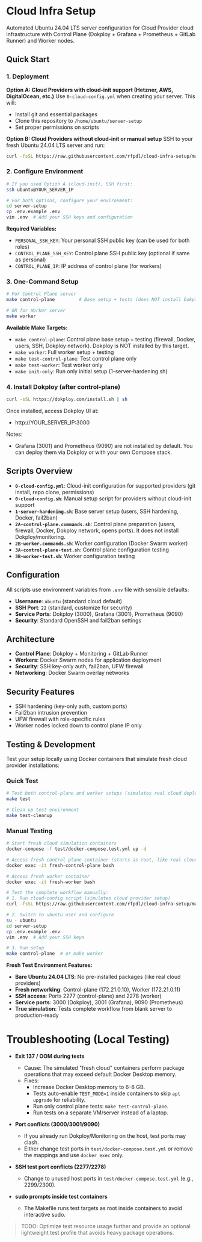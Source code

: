 # Cloud Infra Setup

Automated Ubuntu 24.04 LTS server configuration for Cloud Provider cloud infrastructure with Control Plane (Dokploy + Grafana + Prometheus + GitLab Runner) and Worker nodes.

## Quick Start

### 1. Deployment

**Option A: Cloud Providers with cloud-init support (Hetzner, AWS, DigitalOcean, etc.)**
Use `0-cloud-config.yml` when creating your server. This will:
- Install git and essential packages
- Clone this repository to `/home/ubuntu/server-setup`
- Set proper permissions on scripts

**Option B: Cloud Providers without cloud-init or manual setup**
SSH to your fresh Ubuntu 24.04 LTS server and run:
```bash
curl -fsSL https://raw.githubusercontent.com/rfpdl/cloud-infra-setup/main/0-cloud-config.sh | sudo bash
```

### 2. Configure Environment
```bash
# If you used Option A (cloud-init), SSH first:
ssh ubuntu@YOUR_SERVER_IP

# For both options, configure your environment:
cd server-setup
cp .env.example .env
vim .env  # Add your SSH keys and configuration
```

**Required Variables:**
- `PERSONAL_SSH_KEY`: Your personal SSH public key (can be used for both roles)
- `CONTROL_PLANE_SSH_KEY`: Control plane SSH public key (optional if same as personal)
- `CONTROL_PLANE_IP`: IP address of control plane (for workers)

### 3. One-Command Setup
```bash
# For Control Plane server
make control-plane         # Base setup + tests (does NOT install Dokploy itself)

# OR for Worker server
make worker
```

**Available Make Targets:**
- `make control-plane`: Control plane base setup + testing (firewall, Docker, users, SSH, Dokploy network). Dokploy is NOT installed by this target.
- `make worker`: Full worker setup + testing  
- `make test-control-plane`: Test control plane only
- `make test-worker`: Test worker only
- `make init-only`: Run only initial setup (1-server-hardening.sh)

### 4. Install Dokploy (after control-plane)
```bash
curl -sSL https://dokploy.com/install.sh | sh
```

Once installed, access Dokploy UI at:
- http://YOUR_SERVER_IP:3000

Notes:
- Grafana (3001) and Prometheus (9090) are not installed by default. You can deploy them via Dokploy or with your own Compose stack.

## Scripts Overview

- **`0-cloud-config.yml`**: Cloud-init configuration for supported providers (git install, repo clone, permissions)
- **`0-cloud-config.sh`**: Manual setup script for providers without cloud-init support
- **`1-server-hardening.sh`**: Base server setup (users, SSH hardening, Docker, fail2ban)
- **`2A-control-plane.commands.sh`**: Control plane preparation (users, firewall, Docker, Dokploy network, opens ports). It does not install Dokploy/monitoring.
- **`2B-worker.commands.sh`**: Worker configuration (Docker Swarm worker)
- **`3A-control-plane-test.sh`**: Control plane configuration testing
- **`3B-worker-test.sh`**: Worker configuration testing

## Configuration

All scripts use environment variables from `.env` file with sensible defaults:

- **Username**: `ubuntu` (standard cloud default)
- **SSH Port**: `22` (standard, customize for security)
- **Service Ports**: Dokploy (3000), Grafana (3001), Prometheus (9090)
- **Security**: Standard OpenSSH and fail2ban settings

## Architecture

- **Control Plane**: Dokploy + Monitoring + GitLab Runner
- **Workers**: Docker Swarm nodes for application deployment
- **Security**: SSH key-only auth, fail2ban, UFW firewall
- **Networking**: Docker Swarm overlay networks

## Security Features

- SSH hardening (key-only auth, custom ports)
- Fail2ban intrusion prevention
- UFW firewall with role-specific rules
- Worker nodes locked down to control plane IP only

## Testing & Development

Test your setup locally using Docker containers that simulate fresh cloud provider installations:

### Quick Test
```bash
# Test both control-plane and worker setups (simulates real cloud deployment)
make test

# Clean up test environment
make test-cleanup
```

### Manual Testing
```bash
# Start fresh cloud simulation containers
docker-compose -f test/docker-compose.test.yml up -d

# Access fresh control plane container (starts as root, like real cloud servers)
docker exec -it fresh-control-plane bash

# Access fresh worker container
docker exec -it fresh-worker bash

# Test the complete workflow manually:
# 1. Run cloud-config script (simulates cloud provider setup)
curl -fsSL https://raw.githubusercontent.com/rfpdl/cloud-infra-setup/main/0-cloud-config.sh | bash

# 2. Switch to ubuntu user and configure
su - ubuntu
cd server-setup
cp .env.example .env
vim .env  # Add your SSH keys

# 3. Run setup
make control-plane  # or make worker
```

**Fresh Test Environment Features:**
- **Bare Ubuntu 24.04 LTS**: No pre-installed packages (like real cloud providers)
- **Fresh networking**: Control-plane (172.21.0.10), Worker (172.21.0.11)
- **SSH access**: Ports 2277 (control-plane) and 2278 (worker)
- **Service ports**: 3000 (Dokploy), 3001 (Grafana), 9090 (Prometheus)
- **True simulation**: Tests complete workflow from blank server to production-ready

# Troubleshooting (Local Testing)

- **Exit 137 / OOM during tests**
  - Cause: The simulated "fresh cloud" containers perform package operations that may exceed default Docker Desktop memory.
  - Fixes:
    - Increase Docker Desktop memory to 6–8 GB.
    - Tests auto-enable `TEST_MODE=1` inside containers to skip `apt upgrade` for reliability.
    - Run only control plane tests: `make test-control-plane`.
    - Run tests on a separate VM/server instead of a laptop.

- **Port conflicts (3000/3001/9090)**
  - If you already run Dokploy/Monitoring on the host, test ports may clash.
  - Either change test ports in `test/docker-compose.test.yml` or remove the mappings and use `docker exec` only.

- **SSH test port conflicts (2277/2278)**
  - Change to unused host ports in `test/docker-compose.test.yml` (e.g., 2299/2300).

- **sudo prompts inside test containers**
  - The Makefile runs test targets as root inside containers to avoid interactive sudo.

> TODO: Optimize test resource usage further and provide an optional lightweight test profile that avoids heavy package operations.
